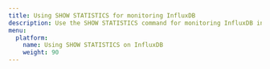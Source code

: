 ```yaml
---
title: Using SHOW STATISTICS for monitoring InfluxDB
description: Use the SHOW STATISTICS command for monitoring InfluxDB instances.
menu:
  platform:
    name: Using SHOW STATISTICS on InfluxDB
    weight: 90
---
```


